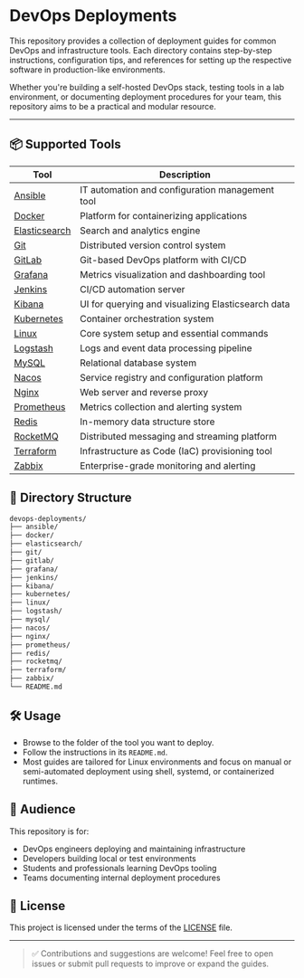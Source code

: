 # DevOps Deployments

This repository provides a collection of deployment guides for common DevOps and infrastructure tools. Each directory contains step-by-step instructions, configuration tips, and references for setting up the respective software in production-like environments.

Whether you're building a self-hosted DevOps stack, testing tools in a lab environment, or documenting deployment procedures for your team, this repository aims to be a practical and modular resource.

---

## 📦 Supported Tools

| Tool          | Description                                        |
|---------------|----------------------------------------------------|
| [Ansible](ansible/README.md)       | IT automation and configuration management tool |
| [Docker](docker/README.md)         | Platform for containerizing applications         |
| [Elasticsearch](elasticsearch/README.md) | Search and analytics engine                |
| [Git](git/README.md)               | Distributed version control system               |
| [GitLab](gitlab/README.md)         | Git-based DevOps platform with CI/CD             |
| [Grafana](grafana/README.md)       | Metrics visualization and dashboarding tool      |
| [Jenkins](jenkins/README.md)       | CI/CD automation server                          |
| [Kibana](kibana/README.md)         | UI for querying and visualizing Elasticsearch data |
| [Kubernetes](kubernetes/README.md) | Container orchestration system                   |
| [Linux](linux/README.md)           | Core system setup and essential commands         |
| [Logstash](logstash/README.md)     | Logs and event data processing pipeline          |
| [MySQL](mysql/README.md)           | Relational database system                       |
| [Nacos](nacos/README.md)           | Service registry and configuration platform      |
| [Nginx](nginx/README.md)           | Web server and reverse proxy                     |
| [Prometheus](prometheus/README.md) | Metrics collection and alerting system           |
| [Redis](redis/README.md)           | In-memory data structure store                   |
| [RocketMQ](rocketmq/README.md)     | Distributed messaging and streaming platform     |
| [Terraform](terraform/README.md)   | Infrastructure as Code (IaC) provisioning tool   |
| [Zabbix](zabbix/README.md)         | Enterprise-grade monitoring and alerting         |

## 📁 Directory Structure

```bash
devops-deployments/
├── ansible/
├── docker/
├── elasticsearch/
├── git/
├── gitlab/
├── grafana/
├── jenkins/
├── kibana/
├── kubernetes/
├── linux/
├── logstash/
├── mysql/
├── nacos/
├── nginx/
├── prometheus/
├── redis/
├── rocketmq/
├── terraform/
├── zabbix/
└── README.md
```

## 🛠️ Usage

- Browse to the folder of the tool you want to deploy.
- Follow the instructions in its `README.md`.
- Most guides are tailored for Linux environments and focus on manual or semi-automated deployment using shell, systemd, or containerized runtimes.

## 🎯 Audience

This repository is for:
- DevOps engineers deploying and maintaining infrastructure
- Developers building local or test environments
- Students and professionals learning DevOps tooling
- Teams documenting internal deployment procedures

## 📜 License

This project is licensed under the terms of the [LICENSE](LICENSE) file.

---

> ✅ Contributions and suggestions are welcome! Feel free to open issues or submit pull requests to improve or expand the guides.
